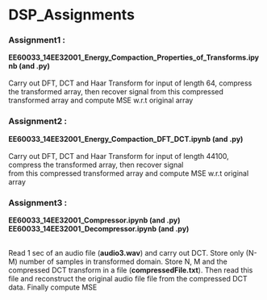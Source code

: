 # DSP_Assignments

### Assignment1 : 
**EE60033_14EE32001_Energy_Compaction_Properties_of_Transforms.ipynb (and .py)**<br /><br />
Carry out DFT, DCT and Haar Transform for input of length 64, compress the transformed array, then recover signal                      from this compressed transformed array and compute MSE w.r.t original array

### Assignment2 : 
**EE60033_14EE32001_Energy_Compaction_DFT_DCT.ipynb (and .py)** <br /><br />
Carry out DFT, DCT and Haar Transform for input of length 44100, compress the transformed array, then recover signal                       
from this compressed transformed array and compute MSE w.r.t original array
              
### Assignment3 : 
**EE60033_14EE32001_Compressor.ipynb (and .py)**<br />
**EE60033_14EE32001_Decompressor.ipynb (and .py)**<br /><br />
              
Read 1 sec of an audio file (**audio3.wav**) and carry out DCT. Store only (N-M) number of samples in transformed domain. Store N, M and the compressed DCT transform in  a file (**compressedFile.txt**). Then read this file and reconstruct the original audio file file from the compressed DCT data. Finally compute MSE
